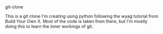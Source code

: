 g i t - c l o n e 


This is a git clone I'm creating using python following the wyag tutorial from Build Your Own X. Most of the code is taken from there, but I'm mostly doing this to learn the inner workings of git.
